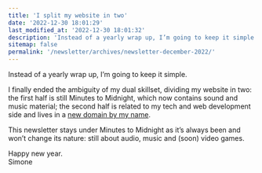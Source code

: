 ```yaml
---
title: 'I split my website in two'
date: '2022-12-30 18:01:29'
last_modified_at: '2022-12-30 18:01:32'
description: 'Instead of a yearly wrap up, I’m going to keep it simple and focus on two things: I split the website in two.'
sitemap: false
permalink: '/newsletter/archives/newsletter-december-2022/'
---
```

Instead of a yearly wrap up, I’m going to keep it simple.

I finally ended the ambiguity of my dual skillset, dividing my website in two: the first half is still Minutes to Midnight, which now contains sound and music material; the second half is related to my tech and web development side and lives in a [new domain by my name](https://simonesilvestroni.com).

This newsletter stays under Minutes to Midnight as it’s always been and won’t change its nature: still about audio, music and (soon) video games.

Happy new year.<br>
Simone